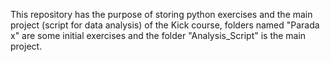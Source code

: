 This repository has the purpose of storing python exercises and the main project (script for data analysis) of the Kick course, folders named "Parada x" are some initial exercises and the folder "Analysis_Script" is the main project.
